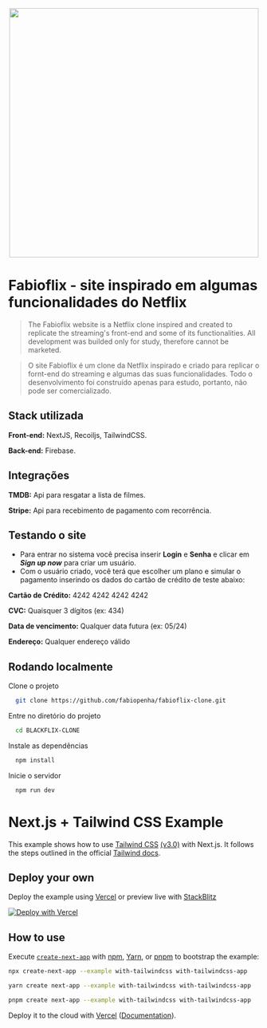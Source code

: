 <div align="center">
  <img src="https://user-images.githubusercontent.com/79230189/188796392-530ee1d5-1cc5-48ca-9c7f-c6c7634ede6a.png" width="500"/>
</div>


# Fabioflix - site inspirado em algumas funcionalidades do Netflix

> The Fabioflix website is a Netflix clone inspired and created to replicate the streaming's front-end and some of its functionalities. All development was builded only for study, therefore cannot be marketed.

> O site Fabioflix é um clone da Netflix inspirado e criado para replicar o fornt-end do streaming e algumas das suas funcionalidades. Todo o desenvolvimento foi construído apenas para estudo, portanto, não pode ser comercializado.

## Stack utilizada

**Front-end:** NextJS, Recoiljs, TailwindCSS.

**Back-end:** Firebase.

## Integrações

**TMDB:** Api para resgatar a lista de filmes.

**Stripe:** Api para recebimento de pagamento com recorrência.


## Testando o site

 - Para entrar no sistema você precisa inserir **Login** e **Senha** e clicar em **_Sign up now_** para criar um usuário.
 - Com o usuário criado, você terá que escolher um plano e simular o pagamento inserindo os dados do cartão de crédito de teste abaixo:
  
  **Cartão de Crédito:** 4242 4242 4242 4242
  
  **CVC:** Quaisquer 3 dígitos (ex: 434)
  
  **Data de vencimento:** Qualquer data futura (ex: 05/24)
  
  **Endereço:** Qualquer endereço válido


## Rodando localmente

Clone o projeto

```bash
  git clone https://github.com/fabiopenha/fabioflix-clone.git
```

Entre no diretório do projeto

```bash
  cd BLACKFLIX-CLONE
```

Instale as dependências

```bash
  npm install
```

Inicie o servidor

```bash
  npm run dev
```


# Next.js + Tailwind CSS Example

This example shows how to use [Tailwind CSS](https://tailwindcss.com/) [(v3.0)](https://tailwindcss.com/blog/tailwindcss-v3) with Next.js. It follows the steps outlined in the official [Tailwind docs](https://tailwindcss.com/docs/guides/nextjs).

## Deploy your own

Deploy the example using [Vercel](https://vercel.com?utm_source=github&utm_medium=readme&utm_campaign=next-example) or preview live with [StackBlitz](https://stackblitz.com/github/vercel/next.js/tree/canary/examples/with-tailwindcss)

[![Deploy with Vercel](https://vercel.com/button)](https://vercel.com/new/git/external?repository-url=https://github.com/vercel/next.js/tree/canary/examples/with-tailwindcss&project-name=with-tailwindcss&repository-name=with-tailwindcss)

## How to use

Execute [`create-next-app`](https://github.com/vercel/next.js/tree/canary/packages/create-next-app) with [npm](https://docs.npmjs.com/cli/init), [Yarn](https://yarnpkg.com/lang/en/docs/cli/create/), or [pnpm](https://pnpm.io) to bootstrap the example:

```bash
npx create-next-app --example with-tailwindcss with-tailwindcss-app
```

```bash
yarn create next-app --example with-tailwindcss with-tailwindcss-app
```

```bash
pnpm create next-app --example with-tailwindcss with-tailwindcss-app
```

Deploy it to the cloud with [Vercel](https://vercel.com/new?utm_source=github&utm_medium=readme&utm_campaign=next-example) ([Documentation](https://nextjs.org/docs/deployment)).
